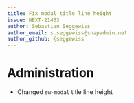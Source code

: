 ```yaml
---
title: Fix modal title line height
issue: NEXT-21453
author: Sebastian Seggewiss
author_email: s.seggewiss@snapadmin.net
author_github: @seggewiss
---
```

# Administration
* Changed `sw-modal` title line height
